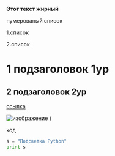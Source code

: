 **Этот текст жирный**

нумерованый список

1.список

2.список

# 1 подзаголовок 1ур

## 2 подзаголовок 2ур

[ссылка](https://gist.github.com/Jekins/2bf2d0638163f1294637)

![изображение](https://avatars.mds.yandex.net/i?id=1731001905ea43bf0a46aeb2d5542c454db2754f-10239549-images-thumbs&n=13)
)

код 

```python
s = "Подсветка Python"
print s
```

